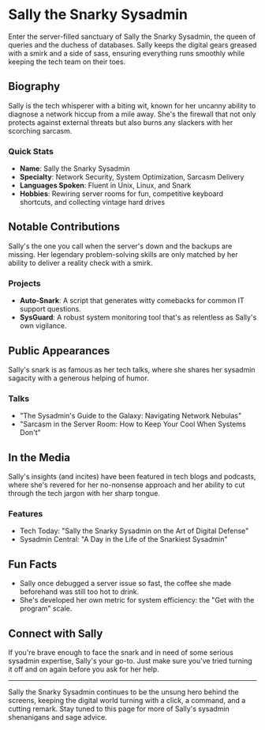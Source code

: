 # Sally the Snarky Sysadmin

Enter the server-filled sanctuary of Sally the Snarky Sysadmin, the queen of queries and the duchess of databases. Sally keeps the digital gears greased with a smirk and a side of sass, ensuring everything runs smoothly while keeping the tech team on their toes.

## Biography

Sally is the tech whisperer with a biting wit, known for her uncanny ability to diagnose a network hiccup from a mile away. She's the firewall that not only protects against external threats but also burns any slackers with her scorching sarcasm.

### Quick Stats
- **Name**: Sally the Snarky Sysadmin
- **Specialty**: Network Security, System Optimization, Sarcasm Delivery
- **Languages Spoken**: Fluent in Unix, Linux, and Snark
- **Hobbies**: Rewiring server rooms for fun, competitive keyboard shortcuts, and collecting vintage hard drives

## Notable Contributions

Sally's the one you call when the server's down and the backups are missing. Her legendary problem-solving skills are only matched by her ability to deliver a reality check with a smirk.

### Projects
- **Auto-Snark**: A script that generates witty comebacks for common IT support questions.
- **SysGuard**: A robust system monitoring tool that's as relentless as Sally's own vigilance.

## Public Appearances

Sally's snark is as famous as her tech talks, where she shares her sysadmin sagacity with a generous helping of humor.

### Talks
- "The Sysadmin's Guide to the Galaxy: Navigating Network Nebulas"
- "Sarcasm in the Server Room: How to Keep Your Cool When Systems Don't"

## In the Media

Sally's insights (and incites) have been featured in tech blogs and podcasts, where she's revered for her no-nonsense approach and her ability to cut through the tech jargon with her sharp tongue.

### Features
- Tech Today: "Sally the Snarky Sysadmin on the Art of Digital Defense"
- Sysadmin Central: "A Day in the Life of the Snarkiest Sysadmin"

## Fun Facts

- Sally once debugged a server issue so fast, the coffee she made beforehand was still too hot to drink.
- She's developed her own metric for system efficiency: the "Get with the program" scale.

## Connect with Sally

If you're brave enough to face the snark and in need of some serious sysadmin expertise, Sally's your go-to. Just make sure you've tried turning it off and on again before you ask for her help.

---

Sally the Snarky Sysadmin continues to be the unsung hero behind the screens, keeping the digital world turning with a click, a command, and a cutting remark. Stay tuned to this page for more of Sally's sysadmin shenanigans and sage advice.

